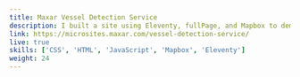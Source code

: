 ```yaml
---
title: Maxar Vessel Detection Service
description: I built a site using Eleventy, fullPage, and Mapbox to demonstrate Maxar's Vessel Detection Service
link: https://microsites.maxar.com/vessel-detection-service/
live: true
skills: ['CSS', 'HTML', 'JavaScript', 'Mapbox', 'Eleventy']
weight: 24
---
```

